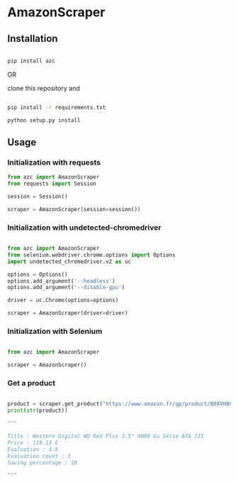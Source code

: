 # AmazonScraper

## Installation

``` bash

pip install azc

```

OR

clone this repository and

``` bash

pip install -r requirements.txt

python setup.py install

```

## Usage

### Initialization with requests

``` python
from azc import AmazonScraper
from requests import Session

session = Session()

scraper = AmazonScraper(session=session())

```

### Initialization with undetected-chromedriver

``` python

from azc import AmazonScraper
from selenium.webdriver.chrome.options import Options
import undetected_chromedriver.v2 as uc

options = Options()
options.add_argument('--headless')
options.add_argument('--disable-gpu')

driver = uc.Chrome(options=options)

scraper = AmazonScraper(driver=driver)

```

### Initialization with Selenium

``` python

from azc import AmazonScraper

scraper = AmazonScraper()

```

### Get a product

``` python

product = scraper.get_product("https://www.amazon.fr/gp/product/B08VH8C3WZ")
print(str(product))

"""

Title : Western Digital WD Red Plus 3.5" 4000 Go Série ATA III
Price : 119.13 €
Evaluation : 4.6
Evaluation count : 1
Saving percentage : 10

"""
```